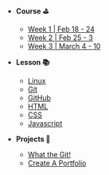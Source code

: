 - **Course ⛳️**
  - [Week 1 | Feb 18 - 24](week-01.md)
  - [Week 2 | Feb 25 - 3](week-02.md)
  - [Week 3 | March 4 - 10](week-03.md)

- **Lesson 📚**
  - [Linux](./lessons/linux.md)
  - [Git](./lessons/git.md)
  - [GitHub](./lessons/github.md)
  - [HTML](./lessons/html.md)
  - [CSS](./lessons/css.md)
  - [Javascript](./lessons/javascript.md)

- **Projects 🚧**
  - [What the Git!](./projects/what-the-git.md)
  - [Create A Portfolio](./projects/create-a-portfolio.md)